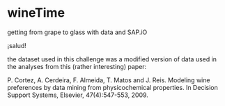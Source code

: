 # wineTime
getting from grape to glass with data and SAP.iO

¡salud!

the dataset used in this challenge was a modified version of data used in the analyses from this (rather interesting) paper:

P. Cortez, A. Cerdeira, F. Almeida, T. Matos and J. Reis. Modeling wine preferences by data mining from physicochemical properties. In Decision Support Systems, Elsevier, 47(4):547-553, 2009.